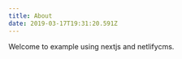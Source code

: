 ```yaml
---
title: About
date: 2019-03-17T19:31:20.591Z
---
```


Welcome to example using nextjs and netlifycms.
